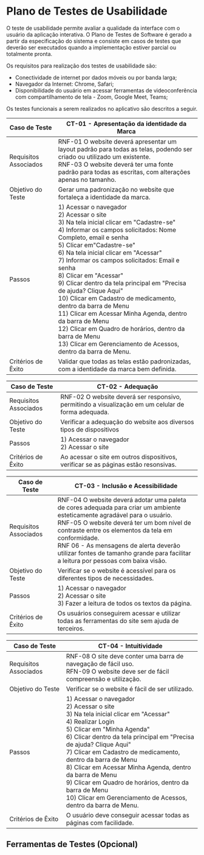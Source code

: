 # Plano de Testes de Usabilidade

O teste de usabilidade permite avaliar a qualidade da interface com o usuário da aplicação interativa. O Plano de Testes de Software é gerado a partir da especificação do sistema e consiste em casos de testes que deverão ser executados quando a implementação estiver parcial ou totalmente pronta.

Os requisitos para realização dos testes de usabilidade são:
* Conectividade de internet por dados móveis ou por banda larga;
* Navegador da Internet: Chrome, Safari; 
* Disponibilidade do usuário em acessar ferramentas de videoconferência com compartilhamento de tela - Zoom, Google Meet, Teams;

Os testes funcionais a serem realizados no aplicativo são descritos a seguir.


| **Caso de Teste** |**CT-01 - Apresentação da identidade da Marca**| 
|---|----|
|Requisitos Associados | RNF-01 O website deverá apresentar um layout padrão para todas as telas, podendo ser criado ou utilizado um existente. <br/> RNF-03 O website deverá ter uma fonte padrão para todas as escritas, com alterações apenas no tamanho. |
|Objetivo do Teste | Gerar uma padronização no website que fortaleça a identidade da marca. |
|Passos |1) Acessar o navegador <br/> 2) Acessar o site <br/> 3) Na tela inicial clicar em "Cadastre-se"<br/> 4) Informar os campos solicitados: Nome Completo, email e senha <br/> 5) Clicar em"Cadastre-se" <br/> 6) Na tela inicial clicar em "Acessar" <br/> 7) Informar os campos solicitados: Email e senha <br/> 8) Clicar em "Acessar" <br/> 9) Clicar dentro da tela principal em  "Precisa de ajuda? Clique Aqui" <br/> 10) Clicar em Cadastro de medicamento, dentro da barra de Menu <br/> 11) Clicar em Acessar Minha Agenda, dentro da barra de Menu <br/> 12) Clicar em Quadro de horários, dentro da barra de Menu <br/> 13) Clicar em Gerenciamento de Acessos, dentro da barra de Menu. |
|Critérios de Êxito | Validar que todas as telas estão padronizadas, com a identidade da marca bem definida. |

|**Caso de Teste** |**CT-02 - Adequação**| 
|---|----|
|Requisitos Associados | RNF-02 O website deverá ser responsivo, permitindo a visualização em um celular de forma adequada. |
|Objetivo do Teste |Verificar a adequação do website aos diversos tipos de dispositivos |
|Passos |1) Acessar o navegador <br/> 2) Acessar o site |
|Critérios de Êxito |Ao acessar o site em outros dispositivos, verificar se as páginas estão resonsivas. |

|**Caso de Teste** |**CT-03 - Inclusão e Acessibilidade**| 
|---|----|
|Requisitos Associados | RNF-04 O website deverá adotar uma paleta de cores adequada para criar um ambiente esteticamente agradável para o usuário.<br/> RNF-05 O website deverá ter um bom nível de contraste entre os elementos da tela em conformidade.<br/> RNF 06 - As mensagens de alerta deverão utilizar fontes de tamanho grande para facilitar a leitura por pessoas com baixa visão. |
|Objetivo do Teste | Verificar se o website é acessível para os diferentes tipos de necessidades. |
|Passos |1) Acessar o navegador <br/> 2) Acessar o site <br/> 3) Fazer a leitura de todos os textos da página. |
|Critérios de Êxito | Os usuários conseguirem acessar e utilizar todas as ferramentas do site sem ajuda de terceiros. |

|**Caso de Teste** |**CT-04 - Intuitividade**| 
|---|----|
|Requisitos Associados | RNF-08	O site deve conter uma barra de navegação de fácil uso.<br/> RFN-09 O website deve ser de fácil compreensão e utilização. |
|Objetivo do Teste | Verificar se o website é fácil de ser utilizado. |
|Passos | 1) Acessar o navegador <br/> 2) Acessar o site <br/> 3) Na tela inicial clicar em "Acessar"<br/> 4) Realizar Login <br/> 5) Clicar em "Minha Agenda" <br/>  6) Clicar dentro da tela principal em  "Precisa de ajuda? Clique Aqui" <br/> 7) Clicar em Cadastro de medicamento, dentro da barra de Menu <br/> 8) Clicar em Acessar Minha Agenda, dentro da barra de Menu <br/> 9) Clicar em Quadro de horários, dentro da barra de Menu <br/> 10) Clicar em Gerenciamento de Acessos, dentro da barra de Menu. |
|Critérios de Êxito | O usuário deve conseguir acessar todas as páginas com facilidade. |


## Ferramentas de Testes (Opcional)

